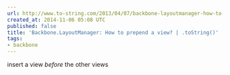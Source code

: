 ```yaml
---
url: http://www.to-string.com/2013/04/07/backbone-layoutmanager-how-to-prepend-a-view/
created_at: 2014-11-06 05:08 UTC
published: false
title: 'Backbone.LayoutManager: How to prepend a view? | .toString()'
tags:
- backbone
---
```


insert a view *before* the other views
